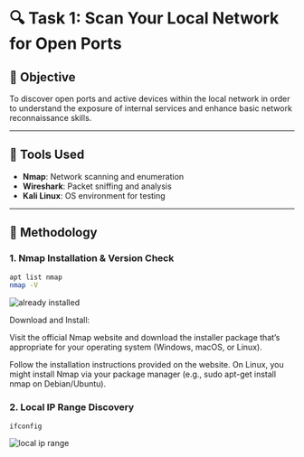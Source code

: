 # 🔍 Task 1: Scan Your Local Network for Open Ports

## 📌 Objective
To discover open ports and active devices within the local network in order to understand the exposure of internal services and enhance basic network reconnaissance skills.

---

## 🧰 Tools Used
- **Nmap**: Network scanning and enumeration
- **Wireshark**: Packet sniffing and analysis
- **Kali Linux**: OS environment for testing

---

## 🧠 Methodology

### 1. Nmap Installation & Version Check
```bash
apt list nmap
nmap -V
```
![already installed](https://github.com.com/Amish-C-K/images/t1-1.png)

Download and Install:

Visit the official Nmap website and download the installer package that’s appropriate for your operating system (Windows, macOS, or Linux).

Follow the installation instructions provided on the website. On Linux, you might install Nmap via your package manager (e.g., sudo apt-get install nmap on Debian/Ubuntu).

### 2. Local IP Range Discovery
```bash
ifconfig
```
![local ip range](https://github.com.com/Amish-C-K/images/t1-2.png)
